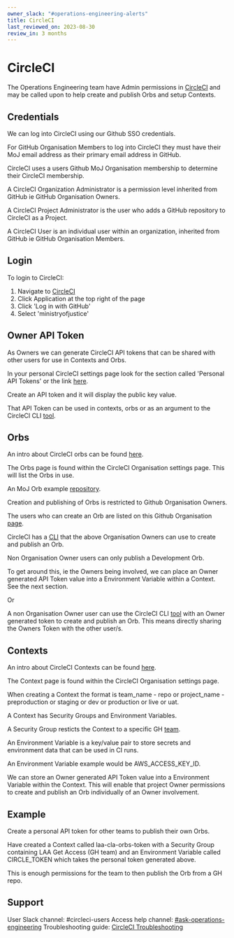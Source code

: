```yaml
---
owner_slack: "#operations-engineering-alerts"
title: CircleCI
last_reviewed_on: 2023-08-30
review_in: 3 months
---
```


# CircleCI

The Operations Engineering team have Admin permissions in [CircleCI](https://circleci.com/) and may be called upon to help create and publish Orbs and setup Contexts.

## Credentials

We can log into CircleCI using our Github SSO credentials.

For GitHub Organisation Members to log into CircleCI they must have their MoJ email address as their primary email address in GitHub.

CircleCI uses a users Github MoJ Organisation membership to determine their CircleCI membership.

A CircleCI Organization Administrator is a permission level inherited from GitHub ie GitHub Organisation Owners.

A CircleCI Project Administrator is the user who adds a GitHub repository to CircleCI as a Project.

A CircleCI User is an individual user within an organization, inherited from GitHub ie GitHub Organisation Members.

## Login

To login to CircleCI:

1. Navigate to [CircleCI](https://circleci.com/)
2. Click Application at the top right of the page
3. Click 'Log in with GitHub'
4. Select 'ministryofjustice'

## Owner API Token

As Owners we can generate CircleCI API tokens that can be shared with other users for use in Contexts and Orbs.

In your personal CircleCI settings page look for the section called 'Personal API Tokens' or the link [here](https://app.circleci.com/settings/user/tokens).

Create an API token and it will display the public key value.

That API Token can be used in contexts, orbs or as an argument to the CircleCI CLI [tool](https://circleci-public.github.io/circleci-cli/circleci_orb.html).

## Orbs

An intro about CircleCI orbs can be found [here](https://circleci.com/docs/2.0/concepts/#orbs).

The Orbs page is found within the CircleCI Organisation settings page. This will list the Orbs in use.

An MoJ Orb example [repository](https://github.com/ministryofjustice/hmpps-circleci-orb).

Creation and publishing of Orbs is restricted to Github Organisation Owners.

The users who can create an Orb are listed on this Github Organisation [page](https://github.com/organizations/ministryofjustice/settings/apps).

CircleCI has a [CLI](https://circleci.com/docs/2.0/orb-author-intro/#orb-cli) that the above Organisation Owners can use to create and publish an Orb.

Non Organisation Owner users can only publish a Development Orb.

To get around this, ie the Owners being involved, we can place an Owner generated API Token value into a Environment Variable within a Context. See the next section.

Or

A non Organisation Owner user can use the CircleCI CLI [tool](https://circleci-public.github.io/circleci-cli/circleci_orb.html) with an Owner generated token to create and publish an Orb. This means directly sharing the Owners Token with the other user/s.

## Contexts

An intro about CircleCI Contexts can be found [here](https://circleci.com/docs/2.0/concepts/#contexts).

The Context page is found within the CircleCI Organisation settings page.

When creating a Context the format is team_name - repo or project_name - preproduction or staging or dev or production or live or uat.

A Context has Security Groups and Environment Variables.

A Security Group resticts the Context to a specific GH [team](https://github.com/orgs/ministryofjustice/teams).

An Environment Variable is a key/value pair to store secrets and environment data that can be used in CI runs.

An Environment Variable example would be AWS_ACCESS_KEY_ID.

We can store an Owner generated API Token value into a Environment Variable within the Context. This will enable that project Owner permissions to create and publish an Orb individually of an Owner involvement.

## Example

Create a personal API token for other teams to publish their own Orbs.

Have created a Context called laa-cla-orbs-token with a Security Group containing LAA Get Access (GH team) and an Environment Variable called CIRCLE_TOKEN which takes the personal token generated above.

This is enough permissions for the team to then publish the Orb from a GH repo.

## Support

User Slack channel: #circleci-users
Access help channel: [#ask-operations-engineering](https://mojdt.slack.com/archives/C01BUKJSZD4)
Troubleshooting guide: [CircleCI Troubleshooting](https://runbooks.operations-engineering.service.justice.gov.uk/documentation/services/circleci/circleci-troubleshoot.html)
